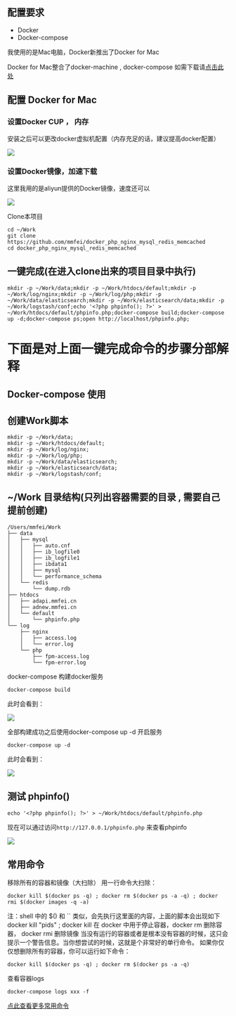 ## 配置要求
- Docker
- Docker-compose

我使用的是Mac电脑，Docker新推出了Docker for Mac

Docker for Mac整合了docker-machine , docker-compose
如需下载请[点击此处](https://download.docker.com/mac/stable/Docker.dmg)

## 配置 Docker for Mac

### 设置Docker CUP ， 内存 

安装之后可以更改docker虚拟机配置（内存充足的话，建议提高docker配置）

![](png/docker01.png)



### 设置Docker镜像，加速下载

这里我用的是aliyun提供的Docker镜像，速度还可以

![](png/docker02.png)


Clone本项目

```
cd ~/Work
git clone https://github.com/mmfei/docker_php_nginx_mysql_redis_memcached
cd docker_php_nginx_mysql_redis_memcached
```

## 一键完成(在进入clone出来的项目目录中执行)
```
mkdir -p ~/Work/data;mkdir -p ~/Work/htdocs/default;mkdir -p ~/Work/log/nginx;mkdir -p ~/Work/log/php;mkdir -p ~/Work/data/elasticsearch;mkdir -p ~/Work/elasticsearch/data;mkdir -p ~/Work/logstash/conf;echo '<?php phpinfo(); ?>' > ~/Work/htdocs/default/phpinfo.php;docker-compose build;docker-compose up -d;docker-compose ps;open http://localhost/phpinfo.php;
```

# 下面是对上面一键完成命令的步骤分部解释

## Docker-compose 使用


## 创建Work脚本
```
mkdir -p ~/Work/data;
mkdir -p ~/Work/htdocs/default;
mkdir -p ~/Work/log/nginx;
mkdir -p ~/Work/log/php;
mkdir -p ~/Work/data/elasticsearch;
mkdir -p ~/Work/elasticsearch/data;
mkdir -p ~/Work/logstash/conf;
```
## ~/Work 目录结构(只列出容器需要的目录 , 需要自己提前创建)
```
/Users/mmfei/Work
├── data
│   ├── mysql
│   │   ├── auto.cnf
│   │   ├── ib_logfile0
│   │   ├── ib_logfile1
│   │   ├── ibdata1
│   │   ├── mysql
│   │   └── performance_schema
│   └── redis
│       └── dump.rdb
├── htdocs
│   ├── adapi.mmfei.cn
│   ├── adnew.mmfei.cn
│   └── default
│       └── phpinfo.php
└── log
    ├── nginx
    │   ├── access.log
    │   └── error.log
    └── php
        ├── fpm-access.log
        └── fpm-error.log
```

docker-compose 构建docker服务

```
docker-compose build
```
此时会看到：

![](png/docker-compose.png)


全部构建成功之后使用docker-compose up -d 开启服务

```
docker-compose up -d
```

此时会看到：

![](png/docker-composeup.png)


## 测试 phpinfo()

```
echo '<?php phpinfo(); ?>' > ~/Work/htdocs/default/phpinfo.php
```

现在可以通过访问`http://127.0.0.1/phpinfo.php` 来查看phpinfo

![](png/phpinfo.png)


## 常用命令 
移除所有的容器和镜像（大扫除）
用一行命令大扫除：
```
docker kill $(docker ps -q) ; docker rm $(docker ps -a -q) ; docker rmi $(docker images -q -a) 
```

注：shell 中的 $() 和 `` 类似，会先执行这里面的内容，上面的脚本会出现如下 docker kill "pids" ; docker kill 在 docker 中用于停止容器，docker rm 删除容器， docker rmi 删除镜像
当没有运行的容器或者是根本没有容器的时候，这只会提示一个警告信息。当你想尝试的时候，这就是个非常好的单行命令。
如果你仅仅想删除所有的容器，你可以运行如下命令：
```
docker kill $(docker ps -q) ; docker rm $(docker ps -a -q) 
```

查看容器logs
```
docker-compose logs xxx -f
```

[点此查看更多常用命令](http://dockerlux.github.io/pdf/cheat-sheet-v2.pdf?spm=5176.100239.blogcont57839.60.kfpwer&file=cheat-sheet-v2.pdf)

